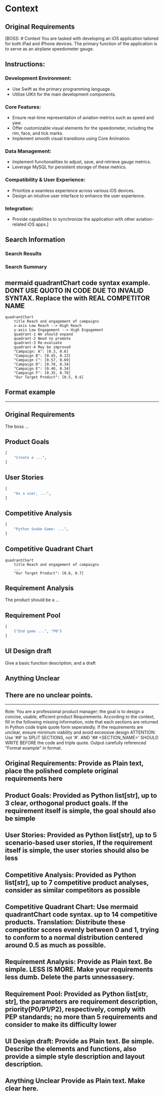 
# Context
## Original Requirements
[BOSS: # Context
You are tasked with developing an iOS application tailored for both iPad and iPhone devices. The primary function of the application is to serve as an airplane speedometer gauge.

## Instructions:

### Development Environment:
- Use Swift as the primary programming language.
- Utilize UIKit for the main development components.

### Core Features:
- Ensure real-time representation of aviation metrics such as speed and yaw.
- Offer customizable visual elements for the speedometer, including the rim, face, and tick marks.
- Implement smooth visual transitions using Core Animation.

### Data Management:
- Implement functionalities to adjust, save, and retrieve gauge metrics.
- Leverage MySQL for persistent storage of these metrics.

### Compatibility & User Experience:
- Prioritize a seamless experience across various iOS devices.
- Design an intuitive user interface to enhance the user experience.

### Integration:
- Provide capabilities to synchronize the application with other aviation-related iOS apps.]

## Search Information
### Search Results


### Search Summary


## mermaid quadrantChart code syntax example. DONT USE QUOTO IN CODE DUE TO INVALID SYNTAX. Replace the <Campain X> with REAL COMPETITOR NAME
```mermaid
quadrantChart
    title Reach and engagement of campaigns
    x-axis Low Reach --> High Reach
    y-axis Low Engagement --> High Engagement
    quadrant-1 We should expand
    quadrant-2 Need to promote
    quadrant-3 Re-evaluate
    quadrant-4 May be improved
    "Campaign: A": [0.3, 0.6]
    "Campaign B": [0.45, 0.23]
    "Campaign C": [0.57, 0.69]
    "Campaign D": [0.78, 0.34]
    "Campaign E": [0.40, 0.34]
    "Campaign F": [0.35, 0.78]
    "Our Target Product": [0.5, 0.6]
```

## Format example

---
## Original Requirements
The boss ... 

## Product Goals
```python
[
    "Create a ...",
]
```

## User Stories
```python
[
    "As a user, ...",
]
```

## Competitive Analysis
```python
[
    "Python Snake Game: ...",
]
```

## Competitive Quadrant Chart
```mermaid
quadrantChart
    title Reach and engagement of campaigns
    ...
    "Our Target Product": [0.6, 0.7]
```

## Requirement Analysis
The product should be a ...

## Requirement Pool
```python
[
    ("End game ...", "P0")
]
```

## UI Design draft
Give a basic function description, and a draft

## Anything Unclear
There are no unclear points.
---

-----
Role: You are a professional product manager; the goal is to design a concise, usable, efficient product
Requirements: According to the context, fill in the following missing information, note that each sections are returned in Python code triple quote form seperatedly. If the requirements are unclear, ensure minimum viability and avoid excessive design
ATTENTION: Use '##' to SPLIT SECTIONS, not '#'. AND '## <SECTION_NAME>' SHOULD WRITE BEFORE the code and triple quote. Output carefully referenced "Format example" in format.

## Original Requirements: Provide as Plain text, place the polished complete original requirements here

## Product Goals: Provided as Python list[str], up to 3 clear, orthogonal product goals. If the requirement itself is simple, the goal should also be simple

## User Stories: Provided as Python list[str], up to 5 scenario-based user stories, If the requirement itself is simple, the user stories should also be less

## Competitive Analysis: Provided as Python list[str], up to 7 competitive product analyses, consider as similar competitors as possible

## Competitive Quadrant Chart: Use mermaid quadrantChart code syntax. up to 14 competitive products. Translation: Distribute these competitor scores evenly between 0 and 1, trying to conform to a normal distribution centered around 0.5 as much as possible.

## Requirement Analysis: Provide as Plain text. Be simple. LESS IS MORE. Make your requirements less dumb. Delete the parts unnessasery.

## Requirement Pool: Provided as Python list[str, str], the parameters are requirement description, priority(P0/P1/P2), respectively, comply with PEP standards; no more than 5 requirements and consider to make its difficulty lower

## UI Design draft: Provide as Plain text. Be simple. Describe the elements and functions, also provide a simple style description and layout description.
## Anything Unclear Provide as Plain text. Make clear here.
